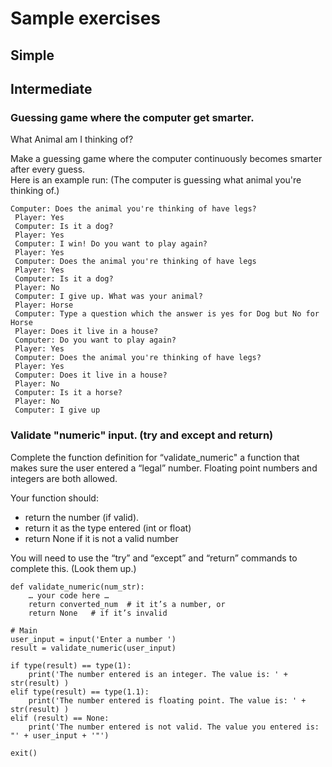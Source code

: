 # Sample exercises

## Simple




## Intermediate

### Guessing game where the computer get smarter.
What Animal am I thinking of?

Make a guessing game where the computer continuously becomes smarter after every guess.  
Here is an example run: (The computer is guessing what animal you're thinking of.)
```
Computer: Does the animal you're thinking of have legs?
 Player: Yes
 Computer: Is it a dog?
 Player: Yes
 Computer: I win! Do you want to play again?
 Player: Yes
 Computer: Does the animal you're thinking of have legs
 Player: Yes
 Computer: Is it a dog?
 Player: No
 Computer: I give up. What was your animal?
 Player: Horse
 Computer: Type a question which the answer is yes for Dog but No for Horse
 Player: Does it live in a house?
 Computer: Do you want to play again?
 Player: Yes
 Computer: Does the animal you're thinking of have legs?
 Player: Yes
 Computer: Does it live in a house?
 Player: No
 Computer: Is it a horse?
 Player: No
 Computer: I give up
```
 
### Validate "numeric" input. (try and except and return)

Complete the function definition for “validate_numeric" a function that makes sure the user entered a “legal” number.
Floating point numbers and integers are both allowed.

Your function should:
* return the number (if valid). 
* return it as the type entered (int or float)
* return None if it is not a valid number
 

You will need to use the “try” and “except” and “return” commands to complete this.
(Look them up.)

```
def validate_numeric(num_str):
	… your code here …
	return converted_num  # it it’s a number, or
	return None   # if it’s invalid
```

```
# Main
user_input = input('Enter a number ')
result = validate_numeric(user_input)

if type(result) == type(1):
    print('The number entered is an integer. The value is: ' + str(result) )
elif type(result) == type(1.1):
    print('The number entered is floating point. The value is: ' + str(result) )
elif (result) == None:
    print('The number entered is not valid. The value you entered is: "' + user_input + '"')

exit()
```
